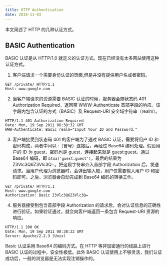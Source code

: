 ```yaml
---
title: HTTP Authentication
date: 2018-11-03
---
```


本文简述了 HTTP 的几种认证方式。

## BASIC Authentication

BASIC 认证是从 HTTP/1.0 就定义的认证方式。现在已经没有太多网站使用这种认证方式。

 1. 客户端请求一个需要身份认证的页面,但是并没有提供用户名或者密码。
 ````http
 GET /private/ HTTP/1.1
 Host: www.google.com
````

2. 当客户端请求的资源需要 BASIC 认证的时候，服务器会随状态码 401 Authorization Required，返回带 WWW-Authenticate 首部字段的响应。该字段内包含认证的方式（BASIC）及 Request-URI 安全域字符串（realm）。
````http
HTTP/1.1 401 Authorization Required
Date: Mon, 19 Sep 2011 08:38:32 GMT
WWW-Authenticate: Basic realm="Input Your ID and Password."
````

3. 客户端接受到状态码 401 的客户端为了通过 BASIC 认证，需要将用户 ID 和密码构成，两者中间以 :（冒号）连接后，再经过 Base64 编码处理。假设用户的 ID 为 guest，密码也是 guest，连接起来就是 guest:guest。通过 Base64 编码，即 `btoa('guest:guest')`，最后的结果为 Z3Vlc3Q6Z3Vlc3Q=。把这段字符串介入首部字段 Authorization 后，发送请求。当用户代理为浏览器时，会弹出输入框，用户仅需要输入用户 ID 和密码即可。之后，浏览器会自动完成到 Base64 编码的转换工作。
 ````http
 GET /private/ HTTP/1.1
 Host: www.google.com
 Authorization: Basic Z3Vlc3Q6Z3Vlc3Q=
````

4. 服务器接受到包含首部字段 Authorization 的请求后，会对认证信息的正确性进行验证。如果验证通过，就会向客户端返回一条包含 Request-URI 资源的响应。
````http
HTTP/1.1 200 OK
Date: Mon, 19 Sep 2011 08:38:32 GMT
Server: Apache/2.2.3 (Unix)
````

Basic 认证采用 Base64 的编码方式。在 HTTP 等非加密通行的线路上进行 BASIC 认证的过程中，安全性极低。此外 BASIC 认证使用上不够灵活，我们认证成功后，一般的浏览器是无法实现注销操作的。





























